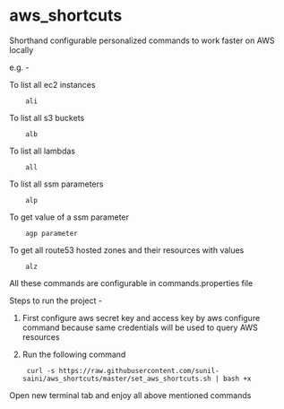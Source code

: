 # aws_shortcuts
Shorthand configurable personalized commands to work faster on AWS locally

e.g. - 

To list all ec2 instances

        ali
        
To list all s3 buckets
        
        alb
        
To list all lambdas

        all
        
To list all ssm parameters

        alp
        
To get value of a ssm parameter

        agp parameter
        
To get all route53 hosted zones and their resources with values

        alz
    
All these commands are configurable in commands.properties file

Steps to run the project - 
        
1. First configure aws secret key and access key by aws configure command because same credentials will be used to query AWS resources

2. Run the following command

        curl -s https://raw.githubusercontent.com/sunil-saini/aws_shortcuts/master/set_aws_shortcuts.sh | bash +x
    
Open new terminal tab and enjoy all above mentioned commands
